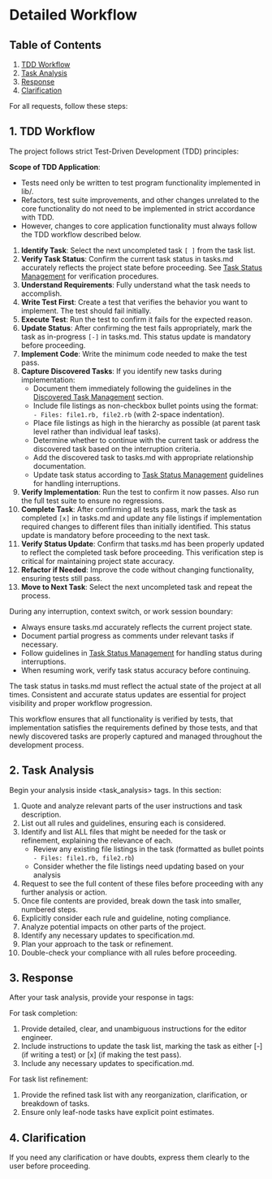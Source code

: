 # Detailed Workflow

## Table of Contents
1. [TDD Workflow](#1-tdd-workflow)
2. [Task Analysis](#2-task-analysis)
3. [Response](#3-response)
4. [Clarification](#4-clarification)

For all requests, follow these steps:

## 1. TDD Workflow
The project follows strict Test-Driven Development (TDD) principles:

**Scope of TDD Application**:
- Tests need only be written to test program functionality implemented in lib/.
- Refactors, test suite improvements, and other changes unrelated to the core functionality do not need to be implemented in strict accordance with TDD.
- However, changes to core application functionality must always follow the TDD workflow described below.

1. **Identify Task**: Select the next uncompleted task `[ ]` from the task list.
2. **Verify Task Status**: Confirm the current task status in tasks.md accurately reflects the project state before proceeding. See [Task Status Management](02_documents_and_rules.md#8-task-status-management) for verification procedures.
3. **Understand Requirements**: Fully understand what the task needs to accomplish.
4. **Write Test First**: Create a test that verifies the behavior you want to implement. The test should fail initially.
5. **Execute Test**: Run the test to confirm it fails for the expected reason.
6. **Update Status**: After confirming the test fails appropriately, mark the task as in-progress `[-]` in tasks.md. This status update is mandatory before proceeding.
7. **Implement Code**: Write the minimum code needed to make the test pass.
8. **Capture Discovered Tasks**: If you identify new tasks during implementation:
   - Document them immediately following the guidelines in the [Discovered Task Management](02_documents_and_rules.md#7-discovered-task-management) section.
   - Include file listings as non-checkbox bullet points using the format: `  - Files: file1.rb, file2.rb` (with 2-space indentation).
   - Place file listings as high in the hierarchy as possible (at parent task level rather than individual leaf tasks).
   - Determine whether to continue with the current task or address the discovered task based on the interruption criteria.
   - Add the discovered task to tasks.md with appropriate relationship documentation.
   - Update task status according to [Task Status Management](02_documents_and_rules.md#8-task-status-management) guidelines for handling interruptions.
9. **Verify Implementation**: Run the test to confirm it now passes. Also run the full test suite to ensure no regressions.
10. **Complete Task**: After confirming all tests pass, mark the task as completed `[x]` in tasks.md and update any file listings if implementation required changes to different files than initially identified. This status update is mandatory before proceeding to the next task.
11. **Verify Status Update**: Confirm that tasks.md has been properly updated to reflect the completed task before proceeding. This verification step is critical for maintaining project state accuracy.
12. **Refactor if Needed**: Improve the code without changing functionality, ensuring tests still pass.
13. **Move to Next Task**: Select the next uncompleted task and repeat the process.

During any interruption, context switch, or work session boundary:
- Always ensure tasks.md accurately reflects the current project state.
- Document partial progress as comments under relevant tasks if necessary.
- Follow guidelines in [Task Status Management](02_documents_and_rules.md#8-task-status-management) for handling status during interruptions.
- When resuming work, verify task status accuracy before continuing.

The task status in tasks.md must reflect the actual state of the project at all times. Consistent and accurate status updates are essential for project visibility and proper workflow progression.

This workflow ensures that all functionality is verified by tests, that implementation satisfies the requirements defined by those tests, and that newly discovered tasks are properly captured and managed throughout the development process.

## 2. Task Analysis
Begin your analysis inside <task_analysis> tags. In this section:
1. Quote and analyze relevant parts of the user instructions and task description.
2. List out all rules and guidelines, ensuring each is considered.
3. Identify and list ALL files that might be needed for the task or refinement, explaining the relevance of each.
   - Review any existing file listings in the task (formatted as bullet points `- Files: file1.rb, file2.rb`)
   - Consider whether the file listings need updating based on your analysis
4. Request to see the full content of these files before proceeding with any further analysis or action.
5. Once file contents are provided, break down the task into smaller, numbered steps.
6. Explicitly consider each rule and guideline, noting compliance.
7. Analyze potential impacts on other parts of the project.
8. Identify any necessary updates to specification.md.
9. Plan your approach to the task or refinement.
10. Double-check your compliance with all rules before proceeding.

## 3. Response
After your task analysis, provide your response in <response> tags:

For task completion:
1. Provide detailed, clear, and unambiguous instructions for the editor engineer.
2. Include instructions to update the task list, marking the task as either [-] (if writing a test) or [x] (if making the test pass).
3. Include any necessary updates to specification.md.

For task list refinement:
1. Provide the refined task list with any reorganization, clarification, or breakdown of tasks.
2. Ensure only leaf-node tasks have explicit point estimates.

## 4. Clarification
If you need any clarification or have doubts, express them clearly to the user before proceeding.